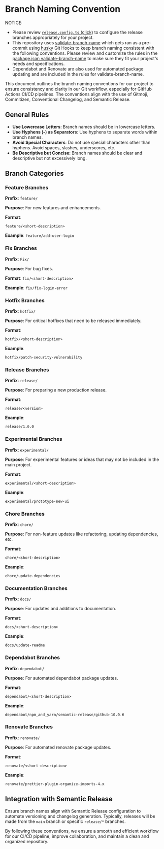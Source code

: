 # Branch Naming Convention

NOTICE:

* Please review [`release.config.ts` (click)](../release.config.ts) to configure the release branches appropriately for your project.
* This repository uses [validate-branch-name](https://www.npmjs.com/package/validate-branch-name) which gets ran as a pre-commit using [husky](https://github.com/typicode/husky) Git Hooks to keep branch naming consistent with the following conventions. Please review and customize the rules in the [package.json validate-branch-name](../package.json#L128) to make sure they fit your project's needs and specifications.
* Dependabot and Renovate are also used for automated package updating and are included in the rules for validate-branch-name.

This document outlines the branch naming conventions for our project to ensure consistency and clarity in our Git workflow, especially for GitHub Actions CI/CD pipelines. The conventions align with the use of Gitmoji, Commitizen, Conventional Changelog, and Semantic Release.

## General Rules

* **Use Lowercase Letters**: Branch names should be in lowercase letters.
* **Use Hyphens (-) as Separators**: Use hyphens to separate words within branch names.
* **Avoid Special Characters**: Do not use special characters other than hyphens. Avoid spaces, slashes, underscores, etc.
* **Be Descriptive but Concise**: Branch names should be clear and descriptive but not excessively long.

## Branch Categories

### Feature Branches

**Prefix**: `feature/`

**Purpose**: For new features and enhancements.

**Format**:

`feature/<short-description>`

**Example**:
`feature/add-user-login`

### Fix Branches

**Prefix**: `Fix/`

**Purpose**: For bug fixes.

**Format**:
`fix/<short-description>`

**Example**:
`fix/fix-login-error`

### Hotfix Branches

**Prefix**: `hotfix/`

**Purpose**: For critical hotfixes that need to be released immediately.

**Format**:

`hotfix/<short-description>`

**Example**:

`hotfix/patch-security-vulnerability`

### Release Branches

**Prefix**: `release/`

**Purpose**: For preparing a new production release.

**Format**:

`release/<version>`

**Example**:

`release/1.0.0`

### Experimental Branches

**Prefix**: `experimental/`

**Purpose**: For experimental features or ideas that may not be included in the main project.

**Format**:

`experimental/<short-description>`

**Example**:

`experimental/prototype-new-ui`

### Chore Branches

**Prefix**: `chore/`

**Purpose**: For non-feature updates like refactoring, updating dependencies, etc.

**Format**:

`chore/<short-description>`

**Example**:

`chore/update-dependencies`

### Documentation Branches

**Prefix**: `docs/`

**Purpose**: For updates and additions to documentation.

**Format**:

`docs/<short-description>`

**Example**:

`docs/update-readme`

### Dependabot Branches

**Prefix**: `dependabot/`

**Purpose**: For automated dependabot package updates.

**Format**:

`dependabot/<short-description>`

**Example**:

`dependabot/npm_and_yarn/semantic-release/github-10.0.6`

### Renovate Branches

**Prefix**: `renovate/`

**Purpose**: For automated renovate package updates.

**Format**:

`renovate/<short-description>`

**Example**:

`renovate/prettier-plugin-organize-imports-4.x`

## Integration with Semantic Release

Ensure branch names align with Semantic Release configuration to automate versioning and changelog generation. Typically, releases will be made from the `main` branch or specific `release/*` branches.

By following these conventions, we ensure a smooth and efficient workflow for our CI/CD pipeline, improve collaboration, and maintain a clean and organized repository.
